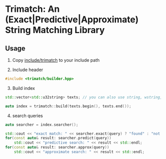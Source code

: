 # Trimatch: An (Exact|Predictive|Approximate) String Matching Library

## Usage

1. Copy [include/trimatch](include/trimatch) to your include path

2. Include header
```c++
#include <trimatch/builder.hpp>
```

3. Build index
```c++
std::vector<std::u32string> texts; // you can also use string, wstring, u16string etc.

auto index = trimatch::build(texts.begin(), texts.end());
```

4. search queries
```c++
auto searcher = index.searcher();

std::cout << "exact match: " << searcher.exact(query) ? "found" : "not found" << std::endl;
for(const auto& result: searcher.predict(query))
    std::cout << "predictive search: " << result << std::endl;
for(const auto& result: searcher.approx(query))
    std::cout << "approximate search: " << result << std::endl;
```
